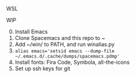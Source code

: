 WSL

WIP

0. Install Emacs
1. Clone Spacemacs and this repo to ~
2. Add ~/win/ to PATH, and run winalias.py
3. `alias emacs='setsid emacs --dump-file ~/.emacs.d/.cache/dumps/spacemacs.pdmp'`
4. Install fonts: Fira Code, Symbola, all-the-icons
5. Set up ssh keys for git
